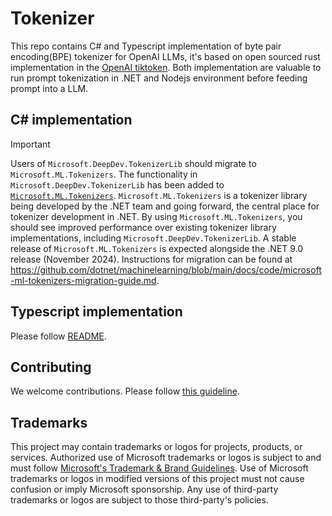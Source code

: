 # Tokenizer

This repo contains C# and Typescript implementation of byte pair encoding(BPE) tokenizer for OpenAI LLMs, it's based on open sourced rust implementation in the [OpenAI tiktoken](https://github.com/openai/tiktoken). Both implementation are valuable to run prompt tokenization in .NET and Nodejs environment before feeding prompt into a LLM.

## C# implementation

   > [!IMPORTANT]
   > Users of `Microsoft.DeepDev.TokenizerLib` should migrate to `Microsoft.ML.Tokenizers`. The functionality in `Microsoft.DeepDev.TokenizerLib` has been added to [`Microsoft.ML.Tokenizers`](https://www.nuget.org/packages/Microsoft.ML.Tokenizers). `Microsoft.ML.Tokenizers` is a tokenizer library being developed by the .NET team and going forward, the central place for tokenizer development in .NET. By using `Microsoft.ML.Tokenizers`, you should see improved performance over existing tokenizer library implementations, including `Microsoft.DeepDev.TokenizerLib`. A stable release of `Microsoft.ML.Tokenizers` is expected alongside the .NET 9.0 release (November 2024). Instructions for migration can be found at https://github.com/dotnet/machinelearning/blob/main/docs/code/microsoft-ml-tokenizers-migration-guide.md.

## Typescript implementation

Please follow [README](tokenizer_ts/README.md).

## Contributing

We welcome contributions. Please follow [this guideline](CONTRIBUTING.md).

## Trademarks

This project may contain trademarks or logos for projects, products, or services. Authorized use of Microsoft 
trademarks or logos is subject to and must follow 
[Microsoft's Trademark & Brand Guidelines](https://www.microsoft.com/en-us/legal/intellectualproperty/trademarks/usage/general).
Use of Microsoft trademarks or logos in modified versions of this project must not cause confusion or imply Microsoft sponsorship.
Any use of third-party trademarks or logos are subject to those third-party's policies.
